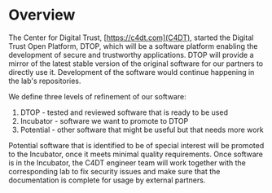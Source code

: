 # Overview

The Center for Digital Trust, [https://c4dt.com](C4DT), started the 
Digital Trust Open Platform, DTOP, which will be a software platform enabling the development
of secure and trustworthy applications. DTOP will provide a mirror of the latest stable version
of the original software for our partners to directly use it. Development of the software
would continue happening in the lab's repositories.

We define three levels of refinement of our software:

1. DTOP - tested and reviewed software that is ready to be used
2. Incubator - software we want to promote to DTOP
3. Potential - other software that might be useful but that needs more work

Potential software that is identified to be of special interest will be promoted to the Incubator, 
once it meets minimal quality requirements.
Once software is in the Incubator, the C4DT engineer team will work together with the corresponding
lab to fix security issues and make sure that the documentation is complete for usage by
external partners.
